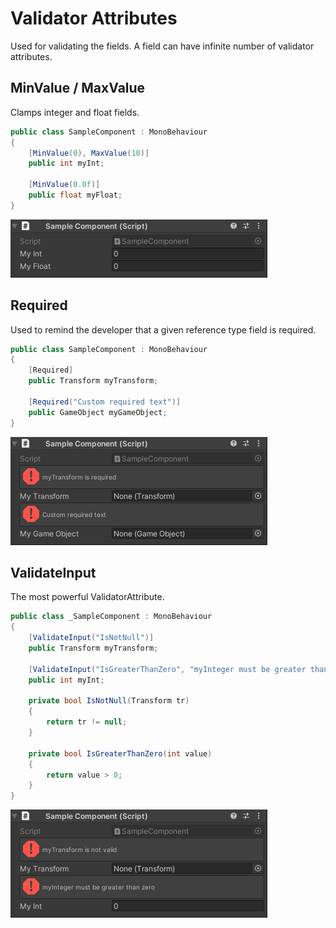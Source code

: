 # Validator Attributes
Used for validating the fields. A field can have infinite number of validator attributes.

## MinValue / MaxValue
Clamps integer and float fields.

```csharp
public class SampleComponent : MonoBehaviour
{
	[MinValue(0), MaxValue(10)]
	public int myInt;

	[MinValue(0.0f)]
	public float myFloat;
}
```

![inspector](/assets/core/MinMaxValue.gif)

## Required
Used to remind the developer that a given reference type field is required.

```csharp
public class SampleComponent : MonoBehaviour
{
	[Required]
	public Transform myTransform;

	[Required("Custom required text")]
	public GameObject myGameObject;
}
```

![inspector](/assets/core/Required.gif)

## ValidateInput
The most powerful ValidatorAttribute.

```csharp
public class _SampleComponent : MonoBehaviour
{
	[ValidateInput("IsNotNull")]
	public Transform myTransform;

	[ValidateInput("IsGreaterThanZero", "myInteger must be greater than zero")]
	public int myInt;

	private bool IsNotNull(Transform tr)
	{
		return tr != null;
	}

	private bool IsGreaterThanZero(int value)
	{
		return value > 0;
	}
}
```

![inspector](/assets/core/ValidateInput.gif)